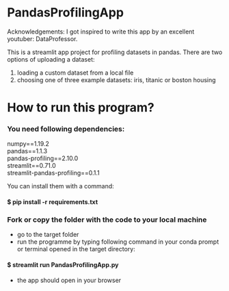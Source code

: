 # PandasProfilingApp
Acknowledgements: I got inspired to write this app by an excellent youtuber: DataProfessor.

This is a streamlit app project for profiling datasets in pandas.
There are two options of uploading a dataset:
1) loading a custom dataset from a local file
2) choosing one of three example datasets: iris, titanic or boston housing

# How to run this program?

### You need following dependencies:
numpy==1.19.2 <br>
pandas==1.1.3 <br>
pandas-profiling==2.10.0 <br>
streamlit==0.71.0 <br>
streamlit-pandas-profiling==0.1.1

You can install them with a command:
#### $ pip install -r requirements.txt

### Fork or copy the folder with the code to your local machine
* go to the target folder
* run the programme by typing following command in your conda prompt or terminal opened in the target directory:

#### $ streamlit run PandasProfilingApp.py

* the app should open in your browser
